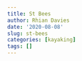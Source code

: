 ```yaml
---
title: St Bees
author: Rhian Davies
date: '2020-08-08'
slug: st-bees
categories: [kayaking]
tags: []
---
```

